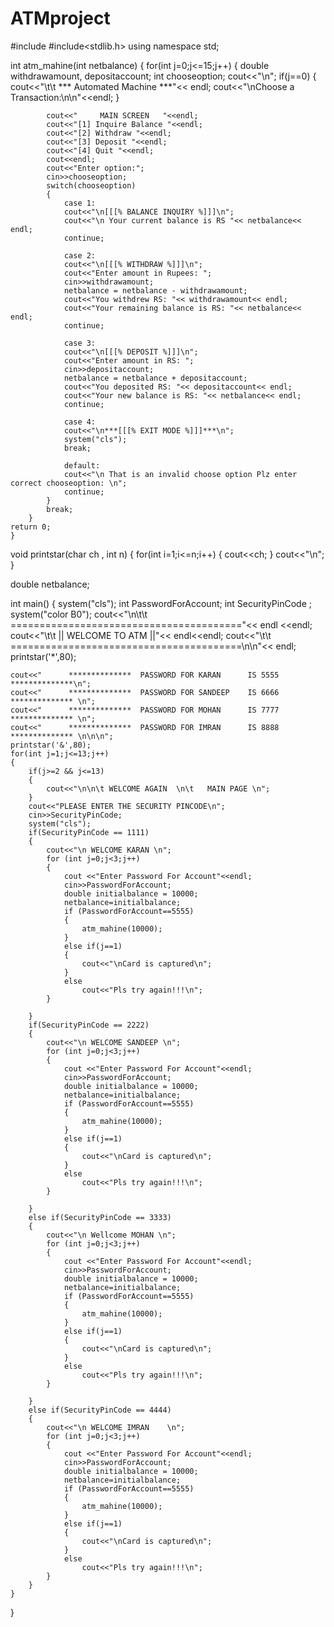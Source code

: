 # ATMproject

#include<iostream>
#include<stdlib.h>
using namespace std;

int atm_mahine(int netbalance)
    {
	    for(int j=0;j<=15;j++)
		{
			double withdrawamount, depositaccount;
		    int chooseoption;
			cout<<"\n";
			if(j==0)
			{
				cout<<"\t\t *** Automated Machine ***"<< endl;
				cout<<"\nChoose a Transaction:\n\n"<<endl;
			}
						
			cout<<"     MAIN SCREEN   "<<endl;
			cout<<"[1] Inquire Balance "<<endl;
		    cout<<"[2] Withdraw "<<endl;
			cout<<"[3] Deposit "<<endl;
			cout<<"[4] Quit "<<endl;
			cout<<endl;
			cout<<"Enter option:";
			cin>>chooseoption;
			switch(chooseoption)
			{
		     	case 1:
				cout<<"\n[[[% BALANCE INQUIRY %]]]\n";
				cout<<"\n Your current balance is RS "<< netbalance<< endl;
				continue;
								
				case 2:
				cout<<"\n[[[% WITHDRAW %]]]\n";
				cout<<"Enter amount in Rupees: ";
				cin>>withdrawamount;
				netbalance = netbalance - withdrawamount;
				cout<<"You withdrew RS: "<< withdrawamount<< endl;
				cout<<"Your remaining balance is RS: "<< netbalance<< endl;
				continue;

				case 3:
				cout<<"\n[[[% DEPOSIT %]]]\n";
				cout<<"Enter amount in RS: ";
				cin>>depositaccount;
				netbalance = netbalance + depositaccount;
				cout<<"You deposited RS: "<< depositaccount<< endl;
				cout<<"Your new balance is RS: "<< netbalance<< endl;
				continue;

				case 4:
				cout<<"\n***[[[% EXIT MODE %]]]***\n";
				system("cls");
				break;

				default:
				cout<<"\n That is an invalid choose option Plz enter correct chooseoption: \n";
				continue;
			}
			break;
		}
	return 0;
	}

void printstar(char ch , int n)
{
    for(int i=1;i<=n;i++)
    {
	    cout<<ch;
    }
    cout<<"\n";
}

double netbalance;

int main()
{
	system("cls");
    int PasswordForAccount;
    int SecurityPinCode ;
    system("color B0");
    cout<<"\n\t\t    ========================================"<< endl <<endl;
    cout<<"\t\t            ||   WELCOME TO ATM   ||"<< endl<<endl;
    cout<<"\t\t    ========================================\n\n"<< endl;
    printstar('*',80);

    cout<<"      **************  PASSWORD FOR KARAN      IS 5555   **************\n";
    cout<<"      **************  PASSWORD FOR SANDEEP    IS 6666   ************** \n";
    cout<<"      **************  PASSWORD FOR MOHAN      IS 7777   ************** \n";
    cout<<"      **************  PASSWORD FOR IMRAN      IS 8888   ************** \n\n\n";
    printstar('&',80);
    for(int j=1;j<=13;j++)
	{
	    if(j>=2 && j<=13)
		{
			cout<<"\n\n\t WELCOME AGAIN  \n\t   MAIN PAGE \n";
		}
		cout<<"PLEASE ENTER THE SECURITY PINCODE\n";
		cin>>SecurityPinCode;
		system("cls");
		if(SecurityPinCode == 1111)
		{
			cout<<"\n WELCOME KARAN \n";
            for (int j=0;j<3;j++)
			{
				cout <<"Enter Password For Account"<<endl;
				cin>>PasswordForAccount;
				double initialbalance = 10000;
				netbalance=initialbalance;
				if (PasswordForAccount==5555)
				{
					atm_mahine(10000);
				}
				else if(j==1)
				{
					cout<<"\nCard is captured\n";
				}
				else
					cout<<"Pls try again!!!\n";
			}

		}	
		if(SecurityPinCode == 2222)
		{
			cout<<"\n WELCOME SANDEEP \n";
			for (int j=0;j<3;j++)
			{
				cout <<"Enter Password For Account"<<endl;
				cin>>PasswordForAccount;
				double initialbalance = 10000;
				netbalance=initialbalance;
				if (PasswordForAccount==5555)
				{
					atm_mahine(10000);
				}
				else if(j==1)
				{
					cout<<"\nCard is captured\n";
				}
				else
					cout<<"Pls try again!!!\n";
			}
			
		}
		else if(SecurityPinCode == 3333)
		{
			cout<<"\n Wellcome MOHAN \n";
			for (int j=0;j<3;j++)
			{
				cout <<"Enter Password For Account"<<endl;
				cin>>PasswordForAccount;
				double initialbalance = 10000;
				netbalance=initialbalance;
				if (PasswordForAccount==5555)
				{
					atm_mahine(10000);
				}
				else if(j==1)
				{
					cout<<"\nCard is captured\n";
				}
				else
					cout<<"Pls try again!!!\n";
			}
			
		}
		else if(SecurityPinCode == 4444)
		{
			cout<<"\n WELCOME IMRAN    \n";
			for (int j=0;j<3;j++)
			{
				cout <<"Enter Password For Account"<<endl;
				cin>>PasswordForAccount;
				double initialbalance = 10000;
				netbalance=initialbalance;
				if (PasswordForAccount==5555)
				{
					atm_mahine(10000);
				}
				else if(j==1)
				{
					cout<<"\nCard is captured\n";
				}
				else
					cout<<"Pls try again!!!\n";
			}
		}
	}
}
           
